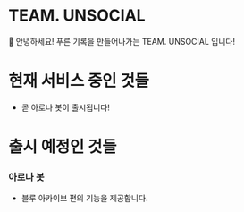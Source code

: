 # TEAM. UNSOCIAL
👋 안녕하세요! 푸른 기록을 만들어나가는 TEAM. UNSOCIAL 입니다!

# 현재 서비스 중인 것들
- 곧 아로나 봇이 출시됩니다!

# 출시 예정인 것들
### 아로나 봇
- 블루 아카이브 편의 기능을 제공합니다.
